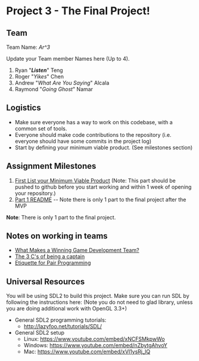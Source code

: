 # Project 3 - The Final Project!

## Team

Team Name: *Ar^3*


Update your Team member Names here (Up to 4).

1. Ryan "___Listen___" Teng
2. Roger "_Yikes_" Chen
3. Andrew "_What Are You Saying_" Alcala
4. Raymond "_Going Ghost_" Namar

## Logistics

- Make sure everyone has a way to work on this codebase, with a common set of tools.
- Everyone should make code contributions to the repository (i.e. everyone should have some commits in the project log)
- Start by defining your minimum viable product. (See milestones section)

## Assignment Milestones

1. [First List your Minimum Viable Product](./mvp.md) (Note: This part should be pushed to github before you start working and within 1 week of opening your repository.)
2. [Part 1 README](./part1_README.md) -- Note there is only 1 part to the final project after the MVP

**Note**: There is only 1 part to the final project.

## Notes on working in teams

* [What Makes a Winning Game Development Team?](http://www.bitmascot.com/what-makes-a-successful-game-team/)
* [The 3 C's of being a captain](https://appliedsportpsych.org/resources/resources-for-athletes/the-3-c-s-of-being-a-captain/)
* [Etiquette for Pair Programming](https://dzone.com/articles/etiquette-for-pair-programming)

## Universal Resources

You will be using SDL2 to build this project. Make sure you can run SDL by following the instructions here: 
(Note you do not need to glad library, unless you are doing additional work with OpenGL 3.3+)

* General SDL2 programming tutorials: 
  * http://lazyfoo.net/tutorials/SDL/
* General SDL2 setup
  * Linux: https://www.youtube.com/embed/xNCFSMkpwWo
  * Windows: https://www.youtube.com/embed/nZbytgAhvoY
  * Mac: https://www.youtube.com/embed/xVl1ysRj_lQ
